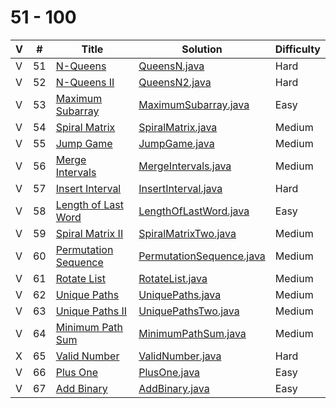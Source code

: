 # 51 - 100 

 V | #  | Title | Solution | Difficulty 
-- | --- | ----- | -------- | ---------- 
 V | 51   | [N-Queens][51-link] | [QueensN.java][51-solution] | Hard
 V | 52   | [N-Queens II][52-link] | [QueensN2.java][52-solution] | Hard
 V | 53   | [Maximum Subarray][53-link] | [MaximumSubarray.java][53-solution] | Easy
 V | 54   | [Spiral Matrix][54-link] | [SpiralMatrix.java][54-solution] | Medium
 V | 55   | [Jump Game][55-link] | [JumpGame.java][55-solution] | Medium
 V | 56   | [Merge Intervals][56-link] | [MergeIntervals.java][56-solution] | Medium
 V | 57   | [Insert Interval][57-link] | [InsertInterval.java][57-solution] | Hard
 V | 58   | [Length of Last Word][58-link] | [LengthOfLastWord.java][58-solution] | Easy
 V | 59   | [Spiral Matrix II][59-link] | [SpiralMatrixTwo.java][59-solution] | Medium
 V | 60   | [Permutation Sequence][60-link] | [PermutationSequence.java][60-solution] | Medium
 V | 61   | [Rotate List][61-link] | [RotateList.java][61-solution] | Medium
 V | 62   | [Unique Paths][62-link] | [UniquePaths.java][62-solution] | Medium
 V | 63   | [Unique Paths II][63-link] | [UniquePathsTwo.java][63-solution] | Medium
 V | 64   | [Minimum Path Sum][64-link] | [MinimumPathSum.java][64-solution] | Medium
 X | 65   | [Valid Number][65-link] | [ValidNumber.java][65-solution] | Hard
 V | 66   | [Plus One][66-link] | [PlusOne.java][66-solution] | Easy
 V | 67   | [Add Binary][67-link] | [AddBinary.java][67-solution] | Easy
 
[51-link]: https://leetcode.com/problems/n-queens/
[51-solution]: https://github.com/jsong00505/LeetCode/blob/master/Algorithms/src/main/java/hard/q/QueensN.java
[52-link]: https://leetcode.com/problems/n-queens-ii/
[52-solution]: https://github.com/jsong00505/LeetCode/blob/master/Algorithms/src/main/java/hard/q/QueensN2.java
[53-link]: https://leetcode.com/problems/maximum-subarray/
[53-solution]: https://github.com/jsong00505/LeetCode/blob/master/Algorithms/src/main/java/easy/m/MaximumSubarray.java
[54-link]: https://leetcode.com/problems/spiral-matrix/
[54-solution]: https://github.com/jsong00505/LeetCode/blob/master/Algorithms/src/main/java/medium/s/SpiralMatrix.java
[55-link]: https://leetcode.com/problems/jump-game/
[55-solution]: https://github.com/jsong00505/LeetCode/blob/master/Algorithms/src/main/java/medium/j/JumpGame.java
[56-link]: https://leetcode.com/problems/merge-intervals/
[56-solution]: https://github.com/jsong00505/LeetCode/blob/master/Algorithms/src/main/java/medium/m/MergeIntervals.java
[57-link]: https://leetcode.com/problems/insert-interval/
[57-solution]: https://github.com/jsong00505/LeetCode/blob/master/Algorithms/src/main/java/hard/i/InsertInterval.java
[58-link]: https://leetcode.com/problems/length-of-last-word/
[58-solution]: https://github.com/jsong00505/LeetCode/blob/master/Algorithms/src/main/java/easy/l/LengthOfLastWord.java
[59-link]: https://leetcode.com/problems/spiral-matrix-ii/
[59-solution]: https://github.com/jsong00505/LeetCode/blob/master/Algorithms/src/main/java/medium/s/SpiralMatrixTwo.java
[60-link]: https://leetcode.com/problems/permutation-sequence/
[60-solution]: https://github.com/jsong00505/LeetCode/blob/master/Algorithms/src/main/java/medium/p/PermutationSequence.java
[61-link]: https://leetcode.com/problems/rotate-list/
[61-solution]: https://github.com/jsong00505/LeetCode/blob/master/Algorithms/src/main/java/medium/r/RotateList.java
[62-link]: https://leetcode.com/problems/unique-paths/
[62-solution]: https://github.com/jsong00505/LeetCode/blob/master/Algorithms/src/main/java/medium/u/UniquePaths.java
[63-link]: https://leetcode.com/problems/unique-paths-ii/
[63-solution]: https://github.com/jsong00505/LeetCode/blob/master/Algorithms/src/main/java/medium/u/UniquePathsTwo.java
[64-link]: https://leetcode.com/problems/minimum-path-sum/
[64-solution]: https://github.com/jsong00505/LeetCode/blob/master/Algorithms/src/main/java/medium/m/MinimumPathSum.java
[65-link]: https://leetcode.com/problems/valid-number/
[65-solution]: https://github.com/jsong00505/LeetCode/blob/master/Algorithms/src/main/java/hard/v/ValidNumber.java
[66-link]: https://leetcode.com/problems/plus-one/
[66-solution]: https://github.com/jsong00505/LeetCode/blob/master/Algorithms/src/main/java/easy/p/PlusOne.java
[67-link]: https://leetcode.com/problems/add-binary/
[67-solution]: https://github.com/jsong00505/LeetCode/blob/master/Algorithms/src/main/java/easy/a/AddBinary.java